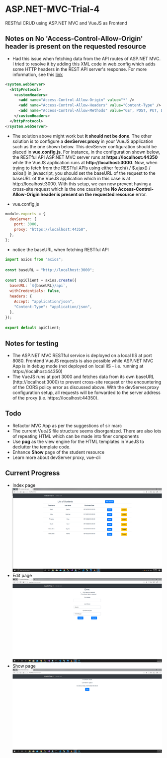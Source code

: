 # ASP.NET-MVC-Trial-4

RESTful CRUD using ASP.NET MVC and VueJS as Frontend

## Notes on **No 'Access-Control-Allow-Origin' header is present on the requested resource**

- Had this issue when fetching data from the API routes of ASP.NET MVC. I tried to resolve it by adding this XML code in web.config which adds some HTTP headers in the REST API server's response. For more information, see this [link](https://stackoverflow.com/questions/27504256/mvc-web-api-no-access-control-allow-origin-header-is-present-on-the-requested)

```XML
<system.webServer>
  <httpProtocol>
    <customHeaders>
      <add name="Access-Control-Allow-Origin" value="*" />
      <add name="Access-Control-Allow-Headers" value="Content-Type" />
      <add name="Access-Control-Allow-Methods" value="GET, POST, PUT, DELETE, OPTIONS" />
    </customHeaders>
  </httpProtocol>
</system.webServer>
```

- The solution above might work but **it should not be done**. The other solution is to configure a **devServer.proxy** in your VueJS application such as the one shown below. This devServer configuration should be placed in **vue.config.js**. For instance, in the configuration shown below, the RESTful API ASP.NET MVC server runs at **https://localhost:44350** while the VueJS application runs at **http://localhost:3000**. Now, when trying to fetch from the RESTful APIs using either fetch() / \$.ajax() / axios() in javascript, you should set the baseURL of the request to the baseURL of the VueJS application which in this case is at http://localhost:3000. With this setup, we can now prevent having a cross-site request which is the one causing the **No Access-Control-Allow-Origin header is present on the requested resource** error.

- vue.config.js

```javascript
module.exports = {
  devServer: {
    port: 3000,
    proxy: "https://localhost:44350",
  },
};
```

- notice the baseURL when fetching RESTful API

```javascript
import axios from "axios";

const baseURL = "http://localhost:3000";

const apiClient = axios.create({
  baseURL: `${baseURL}/api`,
  withCredentials: false,
  headers: {
    Accept: "application/json",
    "Content-Type": "application/json",
  },
});

export default apiClient;
```

## Notes for testing

- The ASP.NET MVC RESTful service is deployed on a local IIS at port 8080. Frontend VueJS requests is also possible while ASP.NET MVC App is
  in debug mode (not deployed on local IIS - i.e. running at https://localhost:44350)
- The VueJS runs at port 3000 and fetches data from its own baseURL (http://localhost:3000) to prevent cross-site request or the encountering of the CORS policy error as discussed above. With the devServer.proxy configuration setup, all requests will be forwarded to the server address of the proxy (i.e. https://localhost:44350).

## Todo

- Refactor MVC App as per the suggestions of sir marc
- The current VueJS file structure seems disorganized. There are also lots of repeating HTML which can be made into finer components
- Use **pug** as the view engine for the HTML templates in VueJS to declutter the template code.
- Enhance **Show** page of the student resource
- Learn more about devServer proxy, vue-cli

## Current Progress

- Index page
  ![index_page](./images/index_page.png "index page")
- Edit page
  ![edit_page](./images/edit_page.png "edit page")
- Show page
  ![show_page](./images/show_page.png "show page")
